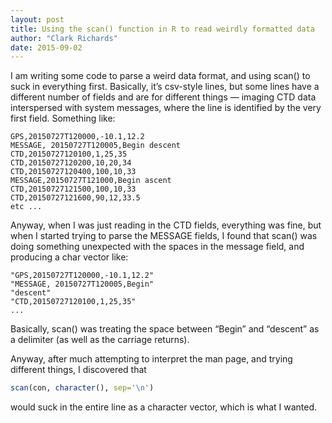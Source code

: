 ```yaml
---
layout: post
title: Using the scan() function in R to read weirdly formatted data
author: "Clark Richards"
date: 2015-09-02
---
```


I am writing some code to parse a weird data format, and using scan() to suck in everything first. Basically, it’s csv-style lines, but some lines have a different number of fields and are for different things — imaging CTD data interspersed with system messages, where the line is identified by the very first field. Something like:

```
GPS,20150727T120000,-10.1,12.2
MESSAGE, 20150727T120005,Begin descent
CTD,20150727120100,1,25,35
CTD,20150727120200,10,20,34
CTD,20150727120400,100,10,33
MESSAGE,20150727T121000,Begin ascent
CTD,20150727121500,100,10,33
CTD,20150727121600,90,12,33.5
etc ...
```

Anyway, when I was just reading in the CTD fields, everything was fine, but when I started trying to parse the MESSAGE fields, I found that scan() was doing something unexpected with the spaces in the message field, and producing a char vector like:

```
"GPS,20150727T120000,-10.1,12.2"
"MESSAGE, 20150727T120005,Begin" 
"descent"
"CTD,20150727120100,1,25,35"
...
```

Basically, scan() was treating the space between “Begin” and “descent” as a delimiter (as well as the carriage returns).

Anyway, after much attempting to interpret the man page, and trying different things, I discovered that

```r
scan(con, character(), sep='\n')
```

would suck in the entire line as a character vector, which is what I wanted.
